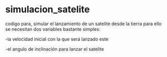 # simulacion_satelite
codigo para, simular el lanzamiento de un satelite desde la tierra
para ello se necesitan dos variables bastante simples:

  -la velocidad inicial con la que será lanzado este
  
  -el angulo de inclinación para lanzar el satelite
